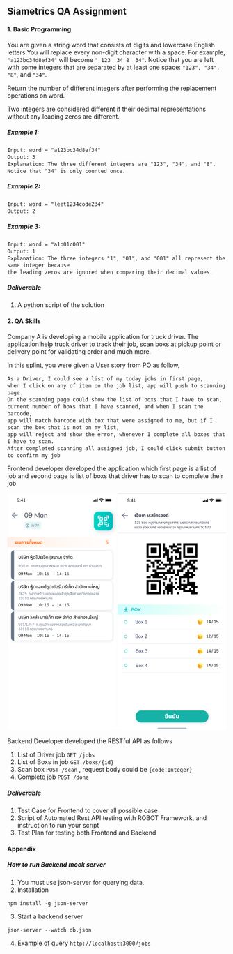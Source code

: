 ## Siametrics QA Assignment
#### 1. Basic Programming
You are given a string word that consists of digits and lowercase English letters.You will replace every non-digit character with a space. For example, ```"a123bc34d8ef34"``` will become ```" 123  34 8  34"```. Notice that you are left with some integers that are separated by at least one space: ```"123", "34", "8"```, and ```"34"```.

Return the number of different integers after performing the replacement operations on word.

Two integers are considered different if their decimal representations without any leading zeros are different.

##### Example 1:

```
Input: word = "a123bc34d8ef34"
Output: 3
Explanation: The three different integers are "123", "34", and "8". Notice that "34" is only counted once.
```

##### Example 2:

```
Input: word = "leet1234code234"
Output: 2
```

##### Example 3:
```
Input: word = "a1b01c001"
Output: 1
Explanation: The three integers "1", "01", and "001" all represent the same integer because
the leading zeros are ignored when comparing their decimal values.
```

##### Deliverable
1. A python script of the solution

#### 2. QA Skills
Company A is developing a mobile application for truck driver. The application help truck driver to track their job, scan boxs at pickup point or delivery point for validating order and much more.

In this splint, you were given a User story from PO as follow,
```
As a Driver, I could see a list of my today jobs in first page,
when I click on any of item on the job list, app will push to scanning page. 
On the scanning page could show the list of boxs that I have to scan,
current number of boxs that I have scanned, and when I scan the barcode,
app will match barcode with box that were assigned to me, but if I scan the box that is not on my list,
app will reject and show the error, whenever I complete all boxes that I have to scan.
After completed scanning all assigned job, I could click submit button to confirm my job

```
Frontend developer developed the application which first page is a list of job and second page is list of boxs that driver has to scan to complete their job
<p align="center">
<img src="./sample1.png" width="250">
<img src="./sample2.png" width="250">
</p>

Backend Developer developed the RESTful API as follows

1. List of Driver job ```GET /jobs``` 
2. List of Boxs in job ```GET /boxs/{id}```
3. Scan box ```POST /scan``` , request body could be ```{code:Integer}```
4. Complete job ```POST /done```

##### Deliverable
1. Test Case for Frontend to cover all possible case
2. Script of Automated Rest API testing with ROBOT Framework, and instruction to run your script
3. Test Plan for testing both Frontend and Backend


#### Appendix

##### How to run Backend mock server
1. You must use json-server for querying data.
2. Installation

```
npm install -g json-server
```

3. Start a backend server

```
json-server --watch db.json
```

4. Example of query
   `http://localhost:3000/jobs`
